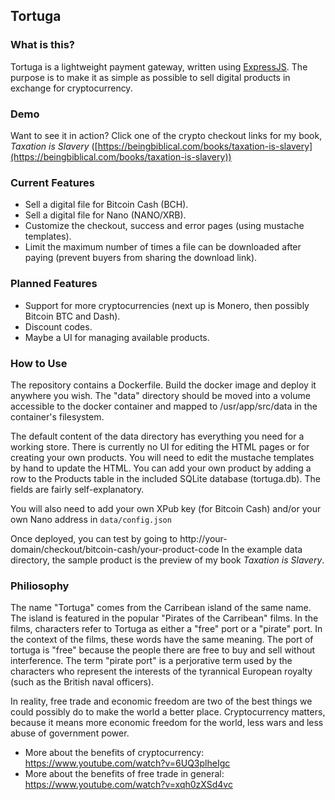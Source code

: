 ## Tortuga
### What is this?
Tortuga is a lightweight payment gateway, written using [ExpressJS](http://expressjs.com/ "ExpressJS"). The purpose is to make it as simple as possible to sell digital products in exchange for cryptocurrency.

### Demo
Want to see it in action? Click one of the crypto checkout links for my book, _Taxation is Slavery_ ([https://beingbiblical.com/books/taxation-is-slavery](https://beingbiblical.com/books/taxation-is-slavery))

### Current Features

- Sell a digital file for Bitcoin Cash (BCH).
- Sell a digital file for Nano (NANO/XRB).
- Customize the checkout, success and error pages (using mustache templates).
- Limit the maximum number of times a file can be downloaded after paying (prevent buyers from sharing the download link).

### Planned Features

- Support for more cryptocurrencies (next up is Monero, then possibly Bitcoin BTC and Dash).
- Discount codes.
- Maybe a UI for managing available products.

### How to Use

The repository contains a Dockerfile. Build the docker image and deploy it anywhere you wish. The "data" directory should be moved into a volume accessible to the docker container and mapped to /usr/app/src/data in the container's filesystem.

The default content of the data directory has everything you need for a working store. There is currently no UI for editing the HTML pages or for creating your own products. You will need to edit the mustache templates by hand to update the HTML. You can add your own product by adding a row to the Products table in the included SQLite database (tortuga.db). The fields are fairly self-explanatory.

You will also need to add your own XPub key (for Bitcoin Cash) and/or your own Nano address in `data/config.json`

Once deployed, you can test by going to http://your-domain/checkout/bitcoin-cash/your-product-code
In the example data directory, the sample product is the preview of my book _Taxation is Slavery_.

### Philiosophy

The name "Tortuga" comes from the Carribean island of the same name. The island is featured in the popular "Pirates of the Carribean" films. In the films, characters refer to Tortuga as either a "free" port or a "pirate" port. In the context of the films, these words have the same meaning. The port of tortuga is "free" because the people there are free to buy and sell without interference. The term "pirate port" is a perjorative term used by the characters who represent the interests of the tyrannical European royalty (such as the British naval officers).

In reality, free trade and economic freedom are two of the best things we could possibly do to make the world a better place. Cryptocurrency matters, because it means more economic freedom for the world, less wars and less abuse of government power.

* More about the benefits of cryptocurrency: https://www.youtube.com/watch?v=6UQ3plheIgc
* More about the benefits of free trade in general: https://www.youtube.com/watch?v=xqh0zXSd4vc

